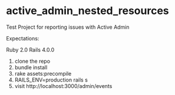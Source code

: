 active_admin_nested_resources
=============================

Test Project for reporting issues with Active Admin

Expectations:

Ruby 2.0
Rails 4.0.0

  1. clone the repo
  2. bundle install
  3. rake assets:precompile
  4. RAILS_ENV=production rails s 
  5. visit http://localhost:3000/admin/events
 
